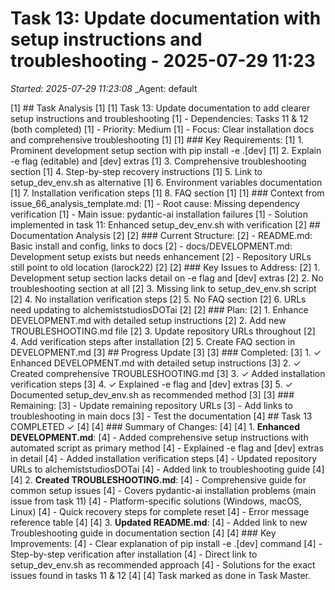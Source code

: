 # Task 13: Update documentation with setup instructions and troubleshooting - 2025-07-29 11:23
_Started: 2025-07-29 11:23:08_
_Agent: default

[1] ## Task Analysis
[1]
[1] Task 13: Update documentation to add clearer setup instructions and troubleshooting
[1] - Dependencies: Tasks 11 & 12 (both completed)
[1] - Priority: Medium
[1] - Focus: Clear installation docs and comprehensive troubleshooting
[1]
[1] ### Key Requirements:
[1] 1. Prominent development setup section with pip install -e .[dev]
[1] 2. Explain -e flag (editable) and [dev] extras
[1] 3. Comprehensive troubleshooting section
[1] 4. Step-by-step recovery instructions
[1] 5. Link to setup_dev_env.sh as alternative
[1] 6. Environment variables documentation
[1] 7. Installation verification steps
[1] 8. FAQ section
[1]
[1] ### Context from issue_66_analysis_template.md:
[1] - Root cause: Missing dependency verification
[1] - Main issue: pydantic-ai installation failures
[1] - Solution implemented in task 11: Enhanced setup_dev_env.sh with verification
[2] ## Documentation Analysis
[2]
[2] ### Current Structure:
[2] - README.md: Basic install and config, links to docs
[2] - docs/DEVELOPMENT.md: Development setup exists but needs enhancement
[2] - Repository URLs still point to old location (larock22)
[2]
[2] ### Key Issues to Address:
[2] 1. Development setup section lacks detail on -e flag and [dev] extras
[2] 2. No troubleshooting section at all
[2] 3. Missing link to setup_dev_env.sh script
[2] 4. No installation verification steps
[2] 5. No FAQ section
[2] 6. URLs need updating to alchemiststudiosDOTai
[2]
[2] ### Plan:
[2] 1. Enhance DEVELOPMENT.md with detailed setup instructions
[2] 2. Add new TROUBLESHOOTING.md file
[2] 3. Update repository URLs throughout
[2] 4. Add verification steps after installation
[2] 5. Create FAQ section in DEVELOPMENT.md
[3] ## Progress Update
[3]
[3] ### Completed:
[3] 1. ✓ Enhanced DEVELOPMENT.md with detailed setup instructions
[3] 2. ✓ Created comprehensive TROUBLESHOOTING.md
[3] 3. ✓ Added installation verification steps
[3] 4. ✓ Explained -e flag and [dev] extras
[3] 5. ✓ Documented setup_dev_env.sh as recommended method
[3]
[3] ### Remaining:
[3] - Update remaining repository URLs
[3] - Add links to troubleshooting in main docs
[3] - Test the documentation
[4] ## Task 13 COMPLETED ✓
[4]
[4] ### Summary of Changes:
[4]
[4] 1. **Enhanced DEVELOPMENT.md**:
[4]    - Added comprehensive setup instructions with automated script as primary method
[4]    - Explained -e flag and [dev] extras in detail
[4]    - Added installation verification steps
[4]    - Updated repository URLs to alchemiststudiosDOTai
[4]    - Added link to troubleshooting guide
[4]
[4] 2. **Created TROUBLESHOOTING.md**:
[4]    - Comprehensive guide for common setup issues
[4]    - Covers pydantic-ai installation problems (main issue from task 11)
[4]    - Platform-specific solutions (Windows, macOS, Linux)
[4]    - Quick recovery steps for complete reset
[4]    - Error message reference table
[4]
[4] 3. **Updated README.md**:
[4]    - Added link to new Troubleshooting guide in documentation section
[4]
[4] ### Key Improvements:
[4] - Clear explanation of pip install -e .[dev] command
[4] - Step-by-step verification after installation
[4] - Direct link to setup_dev_env.sh as recommended approach
[4] - Solutions for the exact issues found in tasks 11 & 12
[4]
[4] Task marked as done in Task Master.
